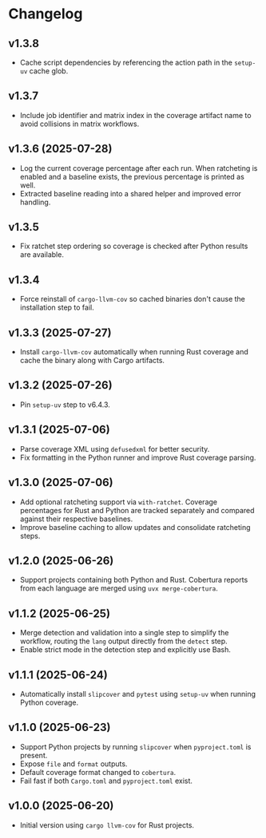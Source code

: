 # Changelog

## v1.3.8

- Cache script dependencies by referencing the action path in the `setup-uv` cache glob.

## v1.3.7

- Include job identifier and matrix index in the coverage artifact name to
  avoid collisions in matrix workflows.

## v1.3.6 (2025-07-28)

- Log the current coverage percentage after each run. When ratcheting is enabled
  and a baseline exists, the previous percentage is printed as well.
- Extracted baseline reading into a shared helper and improved error handling.

## v1.3.5

- Fix ratchet step ordering so coverage is checked after Python results are available.

## v1.3.4

- Force reinstall of `cargo-llvm-cov` so cached binaries don't cause the
  installation step to fail.

## v1.3.3 (2025-07-27)

- Install `cargo-llvm-cov` automatically when running Rust coverage and cache the
  binary along with Cargo artifacts.

## v1.3.2 (2025-07-26)

- Pin `setup-uv` step to v6.4.3.

## v1.3.1 (2025-07-06)

- Parse coverage XML using `defusedxml` for better security.
- Fix formatting in the Python runner and improve Rust coverage parsing.

## v1.3.0 (2025-07-06)

- Add optional ratcheting support via `with-ratchet`. Coverage percentages for
  Rust and Python are tracked separately and compared against their respective
  baselines.
- Improve baseline caching to allow updates and consolidate ratcheting steps.

## v1.2.0 (2025-06-26)

- Support projects containing both Python and Rust. Cobertura reports from
  each language are merged using `uvx merge-cobertura`.

## v1.1.2 (2025-06-25)

- Merge detection and validation into a single step to simplify the workflow,
  routing the `lang` output directly from the `detect` step.
- Enable strict mode in the detection step and explicitly use Bash.

## v1.1.1 (2025-06-24)

- Automatically install `slipcover` and `pytest` using `setup-uv` when running
  Python coverage.

## v1.1.0 (2025-06-23)

- Support Python projects by running `slipcover` when `pyproject.toml` is present.
- Expose `file` and `format` outputs.
- Default coverage format changed to `cobertura`.
- Fail fast if both `Cargo.toml` and `pyproject.toml` exist.

## v1.0.0 (2025-06-20)

- Initial version using `cargo llvm-cov` for Rust projects.
